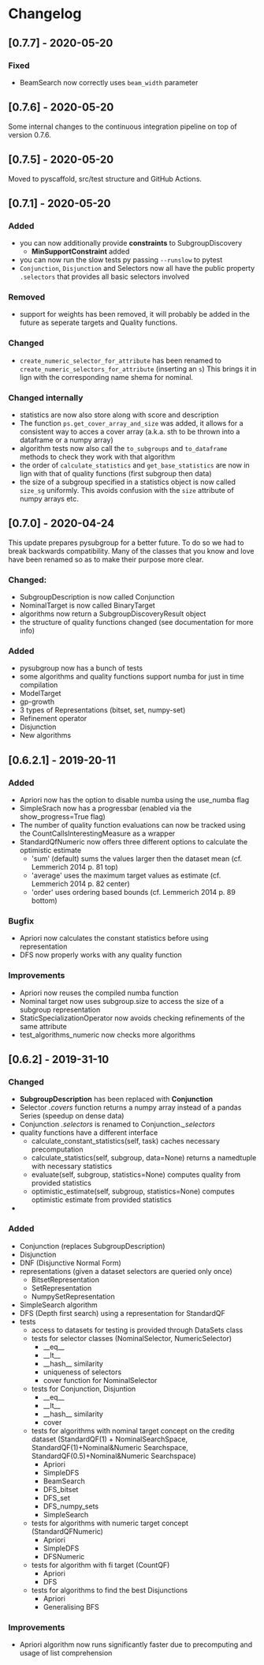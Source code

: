 # Changelog

## [0.7.7] - 2020-05-20

### Fixed

- BeamSearch now correctly uses `beam_width` parameter

## [0.7.6] - 2020-05-20

Some internal changes to the continuous integration pipeline on top of version 0.7.6.

## [0.7.5] - 2020-05-20

Moved to pyscaffold, src/test structure and GitHub Actions.

## [0.7.1] - 2020-05-20

### Added
 - you can now additionally provide **constraints** to SubgroupDiscovery
   - **MinSupportConstraint** added
 - you can now run the slow tests py passing `--runslow` to pytest
 - `Conjunction`, `Disjunction` and Selectors now all have the public property `.selectors` that provides all basic selectors involved

### Removed
 - support for weights has been removed, it will probably be added in the future as seperate targets and Quality functions.

### Changed
 - `create_numeric_selector_for_attribute` has been renamed to `create_numeric_selectors_for_attribute` (inserting an `s`) This brings it in lign with the corresponding name shema for nominal.

### Changed internally
 - statistics are now also store along with score and description
 - The function `ps.get_cover_array_and_size` was added, it allows for a consistent way to acces a cover array (a.k.a. sth to be thrown into a dataframe or a numpy array)
 - algorithm tests now also call the `to_subgroups` and `to_dataframe` methods to check they work with that algorithm
 - the order of `calculate_statistics` and `get_base_statistics` are now in lign with that of quality functions (first subgroup then data)
 - the size of a subgroup specified in a statistics object is now called `size_sg` uniformly. This avoids confusion with the `size` attribute of numpy arrays etc.

## [0.7.0] - 2020-04-24

This update prepares pysubgroup for a better future. To do so we had to break backwards compatibility. Many of the classes that you know and love have been renamed so as to make their purpose more clear.
### Changed:
- SubgroupDescription is now called Conjunction
- NominalTarget is now called BinaryTarget
- algorithms now return a SubgroupDiscoveryResult object
- the structure of quality functions changed (see documentation for more info)

### Added
 - pysubgroup now has a bunch of tests
 - some algorithms and quality functions support numba for just in time compilation
 - ModelTarget
 - gp-growth
 - 3 types of Representations (bitset, set, numpy-set)
 - Refinement operator
 - Disjunction
 - New algorithms


## [0.6.2.1] - 2019-20-11
### Added
- Apriori now has the option to disable numba using the use_numba flag
- SimpleSrach now has a progressbar (enabled via the show_progress=True flag)
- The number of quality function evaluations can now be tracked using the CountCallsInterestingMeasure as a wrapper
- StandardQfNumeric now offers three different options to calculate the optimistic estimate
  - 'sum' (default) sums the values larger then the dataset mean (cf. Lemmerich 2014 p. 81 top)
  - 'average' uses the maximum target values as estimate (cf. Lemmerich 2014 p. 82 center)
  - 'order' uses ordering based bounds (cf. Lemmerich 2014 p. 89 bottom)


### Bugfix
- Apriori now calculates the constant statistics before using representation
- DFS now properly works with any quality function

### Improvements
- Apriori now reuses the compiled numba function
- Nominal target now uses subgroup.size to access the size of a subgroup representation
- StaticSpecializationOperator now avoids checking refinements of the same attribute
- test_algorithms_numeric now checks more algorithms

## [0.6.2] - 2019-31-10
### Changed
- **SubgroupDescription** has been replaced with **Conjunction**
- Selector _.covers_ function returns a numpy array instead of a pandas Series (speedup on dense data)
- Conjunction _.selectors_ is renamed to Conjunction.*\_selectors*
- quality functions have a different interface
  - calculate_constant_statistics(self, task) caches necessary precomputation
  - calculate_statistics(self, subgroup, data=None) returns a namedtuple with necessary statistics
  - evaluate(self, subgroup, statistics=None) computes quality from provided statistics
  - optimistic_estimate(self, subgroup, statistics=None) computes optimistic estimate from provided statistics
-

### Added
- Conjunction (replaces SubgroupDescription)
- Disjunction
- DNF (Disjunctive Normal Form)
- representations (given a dataset selectors are queried only once)
  - BitsetRepresentation
  - SetRepresentation
  - NumpySetRepresentation
- SimpleSearch algorithm
- DFS (Depth first search) using a representation for StandardQF
- tests
  - access to datasets for testing is provided through DataSets class
  - tests for selector classes (NominalSelector, NumericSelector)
    - \_\_eq\_\_
    - \_\_lt\_\_
    - \_\_hash\_\_ similarity
    - uniqueness of selectors
    - cover function for NominalSelector
  - tests for Conjunction, Disjuntion
    - \_\_eq\_\_
    - \_\_lt\_\_
    - \_\_hash\_\_ similarity
    - cover
  - tests for algorithms with nominal target concept on the creditg dataset (StandardQF(1) + NominalSearchSpace, StandardQF(1)+Nominal&Numeric Searchspace, StandardQF(0.5)+Nominal&Numeric Searchspace)
    - Apriori
    - SimpleDFS
    - BeamSearch
    - DFS_bitset
    - DFS_set
    - DFS_numpy_sets
    - SimpleSearch
  - tests for algorithms with numeric target concept (StandardQFNumeric)
    - Apriori
    - SimpleDFS
    - DFSNumeric
  - tests for algorithm with fi target (CountQF)
    - Apriori
    - DFS
  - tests for algorithms to find the best Disjunctions
    - Apriori
    - Generalising BFS

### Improvements
- Apriori algorithm now runs significantly faster due to precomputing and usage of list comprehension
